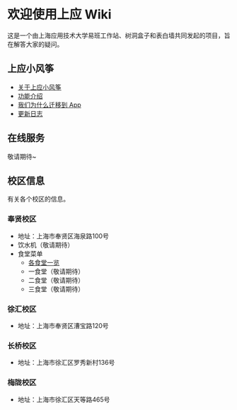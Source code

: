 # 欢迎使用上应 Wiki

这是一个由上海应用技术大学易班工作站、树洞盒子和表白墙共同发起的项目，旨在解答大家的疑问。

## 上应小风筝

- [关于上应小风筝](./kite-app/about/)
- [功能介绍](./kite-app/feature/)
- [我们为什么迁移到 App](./kite-app/why-do-we-migrate/)
- [更新日志](./kite-app/changelog/)
<!-- - [未来功能](./kite-app/todo/) -->

## 在线服务

敬请期待~

## 校区信息

有关各个校区的信息。

### 奉贤校区
- 地址：上海市奉贤区海泉路100号
- 饮水机（敬请期待）
- 食堂菜单
	- [各食堂一览](./canteen-menu/)
	- 一食堂（敬请期待）
	- 二食堂（敬请期待）
	- 三食堂（敬请期待）

### 徐汇校区

- 地址：上海市奉贤区漕宝路120号

### 长桥校区

- 地址：上海市徐汇区罗秀新村136号

### 梅陇校区

- 地址：上海市徐汇区天等路465号


